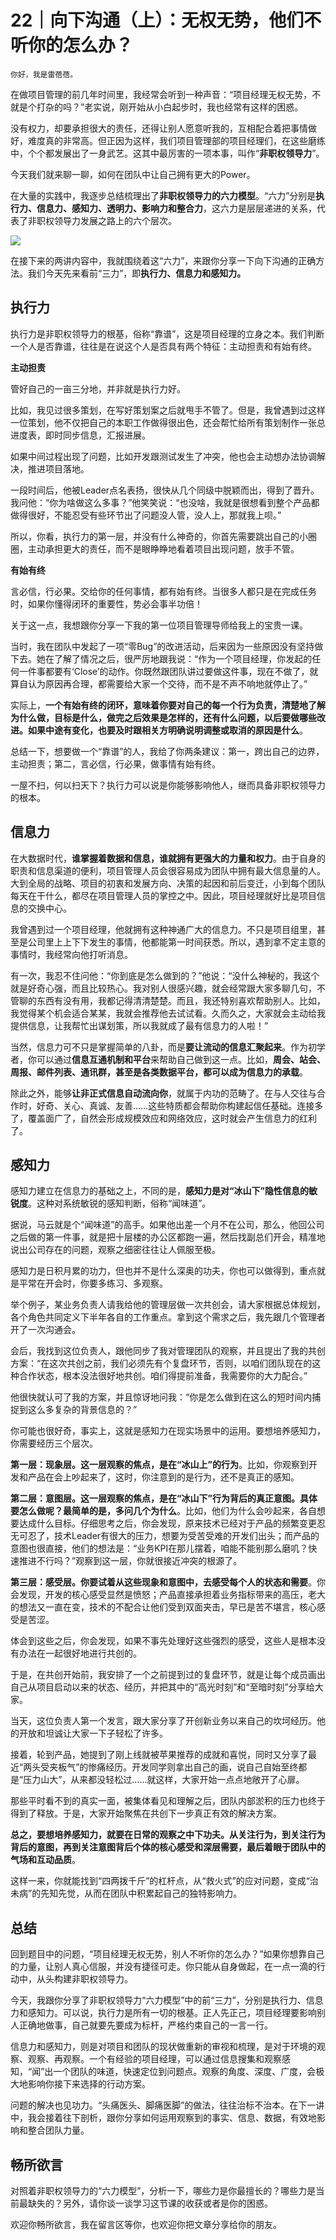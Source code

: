 # 22｜向下沟通（上）：无权无势，他们不听你的怎么办？

    你好，我是雷蓓蓓。

在做项目管理的前几年时间里，我经常会听到一种声音：“项目经理无权无势，不就是个打杂的吗？”老实说，刚开始从小白起步时，我也经常有这样的困惑。

没有权力，却要承担很大的责任，还得让别人愿意听我的，互相配合着把事情做好，难度真的非常高。但正因为这样，我们项目管理部的项目经理们，在这些磨练中，个个都发展出了一身武艺。这其中最厉害的一项本事，叫作“**非职权领导力**”。

今天我们就来聊一聊，如何在团队中让自己拥有更大的Power。

在大量的实践中，我逐步总结梳理出了**非职权领导力的六力模型**。“六力”分别是**执行力、信息力、感知力、透明力、影响力和整合力**，这六力是层层递进的关系，代表了非职权领导力发展之路上的六个层次。

![](https://static001.geekbang.org/resource/image/79/71/792039cdec4a3dcb39873537b3415771.png?wh=1406x992)

在接下来的两讲内容中，我就围绕着这“六力”，来跟你分享一下向下沟通的正确方法。我们今天先来看前“三力”，即**执行力、信息力和感知力。**

## 执行力

执行力是非职权领导力的根基，俗称“靠谱”，这是项目经理的立身之本。我们判断一个人是否靠谱，往往是在说这个人是否具有两个特征：主动担责和有始有终。

**主动担责**

管好自己的一亩三分地，并非就是执行力好。

比如，我见过很多策划，在写好策划案之后就甩手不管了。但是，我曾遇到过这样一位策划，他不仅把自己的本职工作做得很出色，还会帮忙给所有策划制作一张总进度表，即时同步信息，汇报进展。

如果中间过程出现了问题，比如开发跟测试发生了冲突，他也会主动想办法协调解决，推进项目落地。

一段时间后，他被Leader点名表扬，很快从几个同级中脱颖而出，得到了晋升。我问他：“你为啥做这么多事？”他笑笑说：“也没啥，我就是很想看到整个产品都做得很好，不能忍受有些环节出了问题没人管，没人上，那就我上呗。”

所以，你看，执行力的第一层，并没有什么神奇的，你首先需要跳出自己的小圈圈，主动承担更大的责任，而不是眼睁睁地看着项目出现问题，放手不管。

**有始有终**

言必信，行必果。交给你的任何事情，都有始有终。当很多人都只是在完成任务时，如果你懂得闭环的重要性，势必会事半功倍！

关于这一点，我想跟你分享一下我的第一位项目管理导师给我上的宝贵一课。

当时，我在团队中发起了一项“零Bug”的改进活动，后来因为一些原因没有坚持做下去。她在了解了情况之后，很严厉地跟我说：“作为一个项目经理，你发起的任何一件事都要有‘Close’的动作。你既然跟团队讲过要做这件事，现在不做了，就算自认为原因再合理，都需要给大家一个交待，而不是不声不响地就停止了。”

实际上，**一个有始有终的闭环，意味着你要对自己的每一个行为负责，清楚地了解为什么做，目标是什么，做完之后效果是怎样的，还有什么问题，以后要做哪些改进。如果中途有变化，也要及时跟相关方明确说明调整或取消的原因是什么**。

总结一下，想要做一个“靠谱”的人，我给了你两条建议：第一，跨出自己的边界，主动担责；第二，言必信，行必果，做事情有始有终。

一屋不扫，何以扫天下？执行力可以说是你能够影响他人，继而具备非职权领导力的根本。

## 信息力

在大数据时代，**谁掌握着数据和信息，谁就拥有更强大的力量和权力**。由于自身的职责和信息渠道的便利，项目管理人员会很容易成为团队中拥有最大信息量的人。大到全局的战略、项目的初衷和发展方向、决策的起因和前后变迁，小到每个团队每天在干什么，都尽在项目管理人员的掌控之中。因此，项目经理就好比是项目信息的交换中心。

我曾遇到过一个项目经理，他就拥有这种神通广大的信息力。不只是项目组里，甚至是公司里上上下下发生的事情，他都能第一时间获悉。所以，遇到拿不定主意的事情时，我经常向他打听消息。

有一次，我忍不住问他：“你到底是怎么做到的？”他说：“没什么神秘的，我这个就是好奇心强，而且比较热心。我对别人很感兴趣，就会经常跟大家多聊几句，不管聊的东西有没有用，我都记得清清楚楚。而且，我还特别喜欢帮助别人。比如，我觉得某个机会适合某某，我就会推荐他去试试看。久而久之，大家就会主动给我提供信息，让我帮忙出谋划策，所以我就成了最有信息力的人啦！”

当然，信息力可不只是掌握简单的八卦，而是**要让流动的信息汇聚起来**。作为初学者，你可以通过**信息互通机制和平台**来帮助自己做到这一点。比如，**周会、站会、周报、邮件列表、通讯群，甚至是各类数据平台，都可以成为信息力的承载**。

除此之外，能够**让非正式信息自动流向你**，就属于内功的范畴了。在与人交往与合作时，好奇、关心、真诚、友善……这些特质都会帮助你构建起信任基础。连接多了，覆盖面广了，自然会形成规模效应和网络效应，这时就会产生信息力的红利了。

## 感知力

感知力建立在信息力的基础之上，不同的是，**感知力是对“冰山下”隐性信息的敏锐度**。这种对系统敏锐的感知判断，俗称“闻味道”。

据说，马云就是个“闻味道”的高手。如果他出差一个月不在公司，那么，他回公司之后做的第一件事，就是把十层楼的办公区都跑一遍，然后找副总们开会，精准地说出公司存在的问题，观察之细密往往让人佩服至极。

感知力是日积月累的功力，但也并不是什么深奥的功夫，你也可以做得到，重点就是平常在开会时，你要多练习、多观察。

举个例子，某业务负责人请我给他的管理层做一次共创会，请大家根据总体规划，各个角色共同定义下半年各自的工作重点。拿到这个需求之后，我先跟几个管理者开了一次沟通会。

会后，我找到这位负责人，跟他同步了我对管理团队的观察，并且提出了我的共创方案：“在这次共创之前，我们必须先有个复盘环节，否则，以咱们团队现在的这种合作状态，根本没法很好地共创。咱们得提前准备，我需要你的大力配合。”

他很快就认可了我的方案，并且惊讶地问我：“你是怎么做到在这么的短时间内捕捉到这么多复杂的背景信息的？”

你可能也很好奇，事实上，这就是感知力在现实场景中的运用。要想培养感知力，你需要经历三个层次。

**第一层：现象层。这一层观察的焦点，是在“冰山上”的行为**。比如，你观察到开发和产品在会上吵起来了，这时，你注意到的是行为，还不是真正的感知。

**第二层：意图层。这一层观察的焦点，是在“冰山下”行为背后的真正意图。具体要怎么做呢？最简单的是，多问几个为什么**。比如，他们为什么会吵起来，各自想要达成什么目标。仔细思考之后，你会发现，原来技术已经对于产品的频繁变更忍无可忍了，技术Leader有很大的压力，想要为受苦受难的开发们出头；而产品的意图也很直接，他们的想法是：“业务KPI在那儿摆着，咱能不能别那么磨叽？快速推进不行吗？”观察到这一层，你就很接近冲突的根源了。

**第三层：感受层。你要试着从这些现象和意图中，去感受每个人的状态和需要**。你会发现，开发的核心感受显然是愤怒；产品直接承担着业务指标带来的高压，老大的想法又一直在变，技术的不配合让他们受到双面夹击，早已是苦不堪言，核心感受是苦涩。

体会到这些之后，你会发现，如果不事先处理好这些强烈的感受，这些人是根本没有办法在一起很好地进行共创的。

于是，在共创开始前，我安排了一个之前提到过的复盘环节，就是让每个成员画出自己从项目启动以来的状态、经历，并把其中的“高光时刻”和“至暗时刻”分享给大家。

当天，这位负责人第一个发言，跟大家分享了开创新业务以来自己的坎坷经历。他的开放和坦诚让大家一下子轻松了许多。

接着，轮到产品，她提到了刚上线就被苹果推荐的成就和喜悦，同时又分享了最近“两头受夹板气”的惨痛经历。开发同学则拿出自己的画，说自己自始至终都是“压力山大”，从来都没轻松过……就这样，大家开始一点点地敞开了心扉。

那些平时看不到的真实一面，被集体看见和理解之后，团队内部淤积的压力也终于得到了释放。于是，大家开始聚焦在共创下一步真正有效的解决方案。

**总之，要想培养感知力，就要在日常的观察之中下功夫。从关注行为，到关注行为背后的意图，再到关注意图背后个体的核心感受和深层需要，最后着眼于团队中的气场和互动品质**。

这样一来，你就能找到“四两拨千斤”的杠杆点，从“救火式”的应对问题，变成“治未病”的先知先觉，从而在团队中积累起自己的独特影响力。

## 总结

回到题目中的问题，“项目经理无权无势，别人不听你的怎么办？”如果你想靠自己的力量，让别人真心信服，并没有捷径可走。你只能从自身做起，在一点一滴的行动中，从头构建非职权领导力。

今天，我跟你分享了非职权领导力“六力模型”中的前“三力”，分别是执行力、信息力和感知力。可以说，执行力是所有一切的根基。正人先正己，项目经理要影响别人正确地做事，自己就要先要成为标杆，严格约束自己的一言一行。

信息力和感知力，则是对项目和团队的现状做重新的审视和梳理，是对于环境的观察、观察、再观察。一个有经验的项目经理，可以通过信息搜集和观察感知，“闻”出一个团队的味道，快速定位到问题点。观察的角度、深度、广度，会极大地影响你接下来选择的行动方案。

问题的解决也见功力。“头痛医头、脚痛医脚”的做法，往往治标不治本。在下一讲中，我会接着往下剖析，跟你分享如何运用观察到的事实、信息、数据，有效地影响和整合团队力量。

## 畅所欲言

对照着非职权领导力的“六力模型”，分析一下，哪些力是你最擅长的？哪些力是当前最缺失的？另外，请你谈一谈学习这节课的收获或者是你的困惑。

欢迎你畅所欲言，我在留言区等你，也欢迎你把文章分享给你的朋友。
    